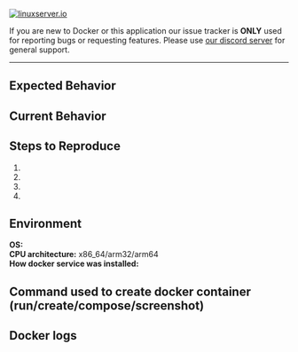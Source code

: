 [linuxserverurl]: https://linuxserver.io
[![linuxserver.io](https://raw.githubusercontent.com/linuxserver/docker-templates/master/linuxserver.io/img/linuxserver_medium.png)][linuxserverurl]

If you are new to Docker or this application our issue tracker is **ONLY** used for reporting bugs or requesting features. Please use [our discord server](https://discord.gg/YWrKVTn) for general support.

<!--- Provide a general summary of the issue in the Title above -->

------------------------------

## Expected Behavior
<!--- Tell us what should happen -->

## Current Behavior
<!--- Tell us what happens instead of the expected behavior -->

## Steps to Reproduce
<!--- Provide a link to a live example, or an unambiguous set of steps to -->
<!--- reproduce this bug. Include code to reproduce, if relevant -->
1.
2.
3.
4.

## Environment
**OS:**      
**CPU architecture:** x86_64/arm32/arm64      
**How docker service was installed:**      
<!--- Providing context helps us come up with a solution that is most useful in the real world -->

## Command used to create docker container (run/create/compose/screenshot)
<!--- Provide your docker create/run command or compose yaml snippet, or a screenshot of settings if using a gui to create the container -->

## Docker logs
<!--- Provide a full docker log, output of "docker logs ubooquity" -->
